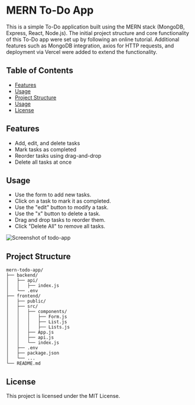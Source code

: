 # MERN To-Do App
This is a simple To-Do application built using the MERN stack (MongoDB, Express, React, Node.js). The initial project structure and core functionality of this To-Do app were set up by following an online tutorial. Additional features such as MongoDB integration, axios for HTTP requests, and deployment via Vercel were added to extend the functionality.

## Table of Contents
- [Features](#features)
- [Usage](#usage)
- [Project Structure](#project-structure)
- [Usage](#usage)
- [License](#license)

## Features
- Add, edit, and delete tasks
- Mark tasks as completed
- Reorder tasks using drag-and-drop
- Delete all tasks at once

## Usage
- Use the form to add new tasks.
- Click on a task to mark it as completed.
- Use the "edit" button to modify a task.
- Use the "x" button to delete a task.
- Drag and drop tasks to reorder them.
- Click "Delete All" to remove all tasks.
  
![Screenshot of todo-app](https://github.com/b5h22/mern-todo-app/assets/137153211/e6aedf97-5306-492a-ae6a-1207f4e476ef)

## Project Structure
```plaintext
mern-todo-app/
├── backend/
│   ├── api/
│   │   ├── index.js
│   └── .env
├── frontend/
│   ├── public/
│   ├── src/
│   │   ├── components/
│   │   │   ├── Form.js
│   │   │   ├── List.js
│   │   │   ├── Lists.js
│   │   ├── App.js
│   │   ├── api.js
│   │   └── index.js
│   ├── .env
│   ├── package.json
│   └── ...
└── README.md
```

## License
This project is licensed under the MIT License.
